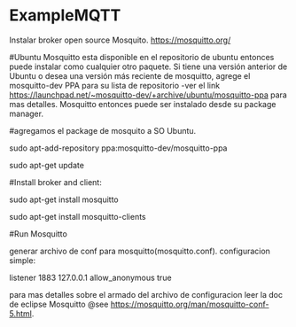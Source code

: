 # ExampleMQTT

Instalar broker open source Mosquito.
https://mosquitto.org/

#Ubuntu
Mosquitto esta disponible en el repositorio de ubuntu entonces puede instalar como cualquier otro paquete. Si tiene una versión anterior de Ubuntu o desea una versión más reciente de mosquitto, agrege el mosquitto-dev PPA para su lista de repositorio -ver el link https://launchpad.net/~mosquitto-dev/+archive/ubuntu/mosquitto-ppa para mas detalles. Mosquitto entonces puede ser instalado desde su package manager.


#agregamos el package de mosquito a SO Ubuntu.

sudo apt-add-repository ppa:mosquitto-dev/mosquitto-ppa

sudo apt-get update

#Install broker and client:

sudo apt-get install mosquitto

sudo apt-get install mosquitto-clients

#Run Mosquitto

generar archivo de conf para mosquitto(mosquitto.conf).
configuracion simple:

listener 1883 127.0.0.1
allow_anonymous true

para mas detalles sobre el armado del archivo de configuracion leer la doc de eclipse Mosquitto @see https://mosquitto.org/man/mosquitto-conf-5.html. 
